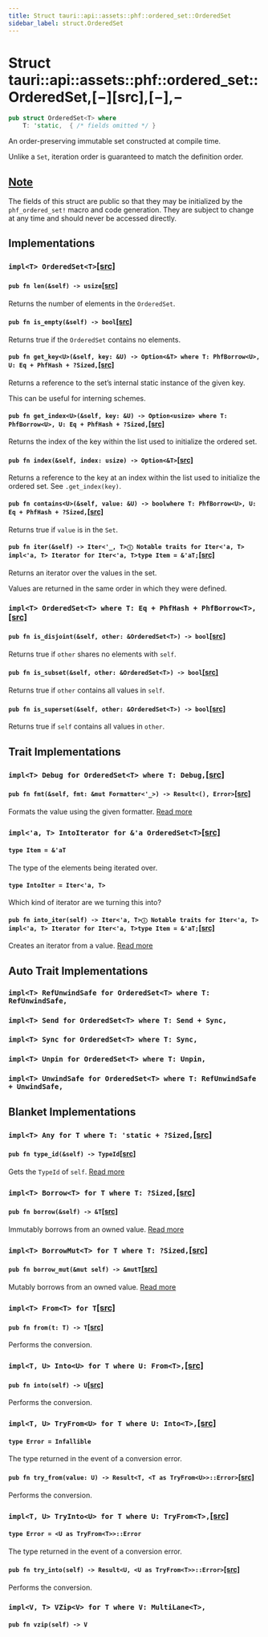 ```yaml
---
title: Struct tauri::api::assets::phf::ordered_set::OrderedSet
sidebar_label: struct.OrderedSet
---
```


# Struct tauri::api::assets::phf::ordered_set::OrderedSet,\[−]\[src],\[−],−

```rs
pub struct OrderedSet<T> where
    T: 'static,  { /* fields omitted */ }
```

An order-preserving immutable set constructed at compile time.

Unlike a `Set`, iteration order is guaranteed to match the definition order.

## [Note](/docs/api/rust/tauri/about:blank#note)

The fields of this struct are public so that they may be initialized by the `phf_ordered_set!` macro and code generation. They are subject to change at any time and should never be accessed directly.

## Implementations

### `impl<T> OrderedSet<T>`[\[src\]](https://docs.rs/phf/0.9/src/phf/ordered_set.rs.html#31-87 "goto source code")

#### `pub fn len(&self) -> usize`[\[src\]](https://docs.rs/phf/0.9/src/phf/ordered_set.rs.html#33 "goto source code")

Returns the number of elements in the `OrderedSet`.

#### `pub fn is_empty(&self) -> bool`[\[src\]](https://docs.rs/phf/0.9/src/phf/ordered_set.rs.html#38 "goto source code")

Returns true if the `OrderedSet` contains no elements.

#### `pub fn get_key<U>(&self, key: &U) -> Option<&T> where T: PhfBorrow<U>, U: Eq + PhfHash + ?Sized,`[\[src\]](https://docs.rs/phf/0.9/src/phf/ordered_set.rs.html#46-49 "goto source code")

Returns a reference to the set’s internal static instance of the given key.

This can be useful for interning schemes.

#### `pub fn get_index<U>(&self, key: &U) -> Option<usize> where T: PhfBorrow<U>, U: Eq + PhfHash + ?Sized,`[\[src\]](https://docs.rs/phf/0.9/src/phf/ordered_set.rs.html#56-59 "goto source code")

Returns the index of the key within the list used to initialize the ordered set.

#### `pub fn index(&self, index: usize) -> Option<&T>`[\[src\]](https://docs.rs/phf/0.9/src/phf/ordered_set.rs.html#66 "goto source code")

Returns a reference to the key at an index within the list used to initialize the ordered set. See `.get_index(key)`.

#### `pub fn contains<U>(&self, value: &U) -> boolwhere T: PhfBorrow<U>, U: Eq + PhfHash + ?Sized,`[\[src\]](https://docs.rs/phf/0.9/src/phf/ordered_set.rs.html#71-74 "goto source code")

Returns true if `value` is in the `Set`.

#### `pub fn iter(&self) -> Iter<'_, T>ⓘ Notable traits for Iter<'a, T> impl<'a, T> Iterator for Iter<'a, T>type Item = &'aT;`[\[src\]](https://docs.rs/phf/0.9/src/phf/ordered_set.rs.html#82 "goto source code")

Returns an iterator over the values in the set.

Values are returned in the same order in which they were defined.

### `impl<T> OrderedSet<T> where T: Eq + PhfHash + PhfBorrow<T>,`[\[src\]](https://docs.rs/phf/0.9/src/phf/ordered_set.rs.html#89-110 "goto source code")

#### `pub fn is_disjoint(&self, other: &OrderedSet<T>) -> bool`[\[src\]](https://docs.rs/phf/0.9/src/phf/ordered_set.rs.html#95 "goto source code")

Returns true if `other` shares no elements with `self`.

#### `pub fn is_subset(&self, other: &OrderedSet<T>) -> bool`[\[src\]](https://docs.rs/phf/0.9/src/phf/ordered_set.rs.html#101 "goto source code")

Returns true if `other` contains all values in `self`.

#### `pub fn is_superset(&self, other: &OrderedSet<T>) -> bool`[\[src\]](https://docs.rs/phf/0.9/src/phf/ordered_set.rs.html#107 "goto source code")

Returns true if `self` contains all values in `other`.

## Trait Implementations

### `impl<T> Debug for OrderedSet<T> where T: Debug,`[\[src\]](https://docs.rs/phf/0.9/src/phf/ordered_set.rs.html#22-29 "goto source code")

#### `pub fn fmt(&self, fmt: &mut Formatter<'_>) -> Result<(), Error>`[\[src\]](https://docs.rs/phf/0.9/src/phf/ordered_set.rs.html#26 "goto source code")

Formats the value using the given formatter. [Read more](https://doc.rust-lang.org/nightly/core/fmt/trait.Debug.html#tymethod.fmt)

### `impl<'a, T> IntoIterator for &'a OrderedSet<T>`[\[src\]](https://docs.rs/phf/0.9/src/phf/ordered_set.rs.html#112-119 "goto source code")

#### `type Item = &'aT`

The type of the elements being iterated over.

#### `type IntoIter = Iter<'a, T>`

Which kind of iterator are we turning this into?

#### `pub fn into_iter(self) -> Iter<'a, T>ⓘ Notable traits for Iter<'a, T> impl<'a, T> Iterator for Iter<'a, T>type Item = &'aT;`[\[src\]](https://docs.rs/phf/0.9/src/phf/ordered_set.rs.html#116 "goto source code")

Creates an iterator from a value. [Read more](https://doc.rust-lang.org/nightly/core/iter/traits/collect/trait.IntoIterator.html#tymethod.into_iter)

## Auto Trait Implementations

### `impl<T> RefUnwindSafe for OrderedSet<T> where T: RefUnwindSafe,`

### `impl<T> Send for OrderedSet<T> where T: Send + Sync,`

### `impl<T> Sync for OrderedSet<T> where T: Sync,`

### `impl<T> Unpin for OrderedSet<T> where T: Unpin,`

### `impl<T> UnwindSafe for OrderedSet<T> where T: RefUnwindSafe + UnwindSafe,`

## Blanket Implementations

### `impl<T> Any for T where T: 'static + ?Sized,`[\[src\]](https://doc.rust-lang.org/nightly/src/core/any.rs.html#131-135 "goto source code")

#### `pub fn type_id(&self) -> TypeId`[\[src\]](https://doc.rust-lang.org/nightly/src/core/any.rs.html#132 "goto source code")

Gets the `TypeId` of `self`. [Read more](https://doc.rust-lang.org/nightly/core/any/trait.Any.html#tymethod.type_id)

### `impl<T> Borrow<T> for T where T: ?Sized,`[\[src\]](https://doc.rust-lang.org/nightly/src/core/borrow.rs.html#208-213 "goto source code")

#### `pub fn borrow(&self) -> &T`[\[src\]](https://doc.rust-lang.org/nightly/src/core/borrow.rs.html#210 "goto source code")

Immutably borrows from an owned value. [Read more](https://doc.rust-lang.org/nightly/core/borrow/trait.Borrow.html#tymethod.borrow)

### `impl<T> BorrowMut<T> for T where T: ?Sized,`[\[src\]](https://doc.rust-lang.org/nightly/src/core/borrow.rs.html#216-220 "goto source code")

#### `pub fn borrow_mut(&mut self) -> &mutT`[\[src\]](https://doc.rust-lang.org/nightly/src/core/borrow.rs.html#217 "goto source code")

Mutably borrows from an owned value. [Read more](https://doc.rust-lang.org/nightly/core/borrow/trait.BorrowMut.html#tymethod.borrow_mut)

### `impl<T> From<T> for T`[\[src\]](https://doc.rust-lang.org/nightly/src/core/convert/mod.rs.html#544-548 "goto source code")

#### `pub fn from(t: T) -> T`[\[src\]](https://doc.rust-lang.org/nightly/src/core/convert/mod.rs.html#545 "goto source code")

Performs the conversion.

### `impl<T, U> Into<U> for T where U: From<T>,`[\[src\]](https://doc.rust-lang.org/nightly/src/core/convert/mod.rs.html#533-540 "goto source code")

#### `pub fn into(self) -> U`[\[src\]](https://doc.rust-lang.org/nightly/src/core/convert/mod.rs.html#537 "goto source code")

Performs the conversion.

### `impl<T, U> TryFrom<U> for T where U: Into<T>,`[\[src\]](https://doc.rust-lang.org/nightly/src/core/convert/mod.rs.html#581-590 "goto source code")

#### `type Error = Infallible`

The type returned in the event of a conversion error.

#### `pub fn try_from(value: U) -> Result<T, <T as TryFrom<U>>::Error>`[\[src\]](https://doc.rust-lang.org/nightly/src/core/convert/mod.rs.html#587 "goto source code")

Performs the conversion.

### `impl<T, U> TryInto<U> for T where U: TryFrom<T>,`[\[src\]](https://doc.rust-lang.org/nightly/src/core/convert/mod.rs.html#567-576 "goto source code")

#### `type Error = <U as TryFrom<T>>::Error`

The type returned in the event of a conversion error.

#### `pub fn try_into(self) -> Result<U, <U as TryFrom<T>>::Error>`[\[src\]](https://doc.rust-lang.org/nightly/src/core/convert/mod.rs.html#573 "goto source code")

Performs the conversion.

### `impl<V, T> VZip<V> for T where V: MultiLane<T>,`

#### `pub fn vzip(self) -> V`
